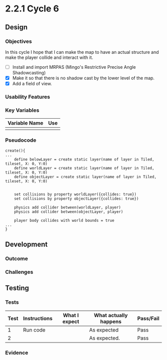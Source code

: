 # 2.2.1 Cycle 6

## Design

### Objectives

In this cycle I hope that I can make the map to have an actual structure and make the player collide and interact with it.

* [ ] Install and import MRPAS (Mingo's Restrictive Precise Angle Shadowcasting)
* [x] Make it so that there is no shadow cast by the lower level of the map.
* [x] Add a field of view.

### Usability Features

### Key Variables

| Variable Name | Use |
| ------------- | --- |
|               |     |

### Pseudocode

```
create(){
...
    define belowLayer = create static layer(name of layer in Tiled, tileset, X: 0, Y:0)
    define worldLayer = create static layer(name of layer in Tiled, tileset, X: 0, Y:0)
    define objectLayer = create static layer(name of layer in Tiled, tileset, X: 0, Y:0)

    
    set collisions by property worldLayer({collides: true})
    set collisions by property objectLayer({collides: true})
    
    physics add collider between(worldLayer, player)
    physics add collider between(objectLayer, player)
    
    player body collides with world bounds = true
...
}
```

## Development

### Outcome



### Challenges



## Testing

### Tests

| Test | Instructions | What I expect | What actually happens | Pass/Fail |
| ---- | ------------ | ------------- | --------------------- | --------- |
| 1    | Run code     |               | As expected           | Pass      |
| 2    |              |               | As expected.          | Pass      |

### Evidence
